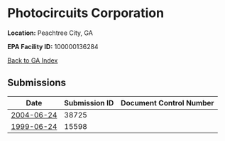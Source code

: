 # Photocircuits Corporation

**Location:** Peachtree City, GA

**EPA Facility ID:** 100000136284

[Back to GA Index](../../index.md)

## Submissions

| Date | Submission ID | Document Control Number |
|------|--------------|-------------------------|
| [2004-06-24](submissions/38725.md) | 38725 |  |
| [1999-06-24](submissions/15598.md) | 15598 |  |
